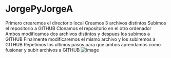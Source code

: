 # JorgePyJorgeA
Primero crearemos el directorio local
Creamos 3 archivos distintos
Subimos el repositorio a GITHUB
Clonamos el repositorio en el otro ordenador
Ambos modificamos dos archivos distintos y despues los subimos a GITHUB
Finalmente modificaremos el mismo archivo y los subiremos a GITHUB
Repetimos los ultimos pasos para que ambos aprendamos como fusionar y subir archivos a GITHUB
![image](https://user-images.githubusercontent.com/124245669/221811897-f39bc000-e9b8-40ee-894c-b6deb791f4c6.png)
